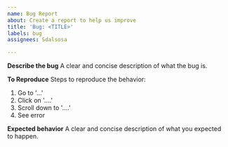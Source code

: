 ```yaml
---
name: Bug Report
about: Create a report to help us improve
title: 'Bug: <TITLE>'
labels: bug
assignees: Sdalsosa

---
```


**Describe the bug**
A clear and concise description of what the bug is.

**To Reproduce**
Steps to reproduce the behavior:
1. Go to '...'
2. Click on '....'
3. Scroll down to '....'
4. See error

**Expected behavior**
A clear and concise description of what you expected to happen.
